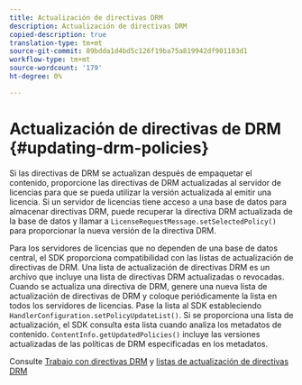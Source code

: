 ```yaml
---
title: Actualización de directivas DRM
description: Actualización de directivas DRM
copied-description: true
translation-type: tm+mt
source-git-commit: 89bdda1d4bd5c126f19ba75a819942df901183d1
workflow-type: tm+mt
source-wordcount: '179'
ht-degree: 0%

---
```



# Actualización de directivas de DRM {#updating-drm-policies}

Si las directivas de DRM se actualizan después de empaquetar el contenido, proporcione las directivas de DRM actualizadas al servidor de licencias para que se pueda utilizar la versión actualizada al emitir una licencia. Si un servidor de licencias tiene acceso a una base de datos para almacenar directivas DRM, puede recuperar la directiva DRM actualizada de la base de datos y llamar a `LicenseRequestMessage.setSelectedPolicy()` para proporcionar la nueva versión de la directiva DRM.

Para los servidores de licencias que no dependen de una base de datos central, el SDK proporciona compatibilidad con las listas de actualización de directivas de DRM. Una lista de actualización de directivas DRM es un archivo que incluye una lista de directivas DRM actualizadas o revocadas. Cuando se actualiza una directiva de DRM, genere una nueva lista de actualización de directivas de DRM y coloque periódicamente la lista en todos los servidores de licencias. Pase la lista al SDK estableciendo `HandlerConfiguration.setPolicyUpdateList()`. Si se proporciona una lista de actualización, el SDK consulta esta lista cuando analiza los metadatos de contenido. `ContentInfo.getUpdatedPolicies()` incluye las versiones actualizadas de las políticas de DRM especificadas en los metadatos.

Consulte [Trabajo con directivas DRM](../../../protecting-content/working-policies-overview/working-with-policies.md) y [listas de actualización de directivas DRM](../../../protecting-content/working-policies-overview/policy-update-lists/working-with-policy-update-lists.md)